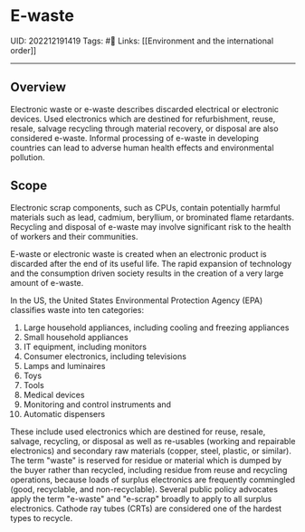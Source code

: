 # E-waste
UID: 202212191419
Tags: #🌱 
Links: [[Environment and the international order]]

----
## Overview
Electronic waste or e-waste describes discarded electrical or electronic devices. Used electronics which are destined for refurbishment, reuse, resale, salvage recycling through material recovery, or disposal are also considered e-waste. Informal processing of e-waste in developing countries can lead to adverse human health effects and environmental pollution.

## Scope
Electronic scrap components, such as CPUs, contain potentially harmful materials such as lead, cadmium, beryllium, or brominated flame retardants. Recycling and disposal of e-waste may involve significant risk to the health of workers and their communities.

E-waste or electronic waste is created when an electronic product is discarded after the end of its useful life. The rapid expansion of technology and the consumption driven society results in the creation of a very large amount of e-waste.

In the US, the United States Environmental Protection Agency (EPA) classifies waste into ten categories:

1. Large household appliances, including cooling and freezing appliances
2. Small household appliances
3. IT equipment, including monitors
4. Consumer electronics, including televisions
5. Lamps and luminaires
6. Toys
7. Tools
8. Medical devices
9. Monitoring and control instruments and
10. Automatic dispensers

These include used electronics which are destined for reuse, resale, salvage, recycling, or disposal as well as re-usables (working and repairable electronics) and secondary raw materials (copper, steel, plastic, or similar). The term "waste" is reserved for residue or material which is dumped by the buyer rather than recycled, including residue from reuse and recycling operations, because loads of surplus electronics are frequently commingled (good, recyclable, and non-recyclable). Several public policy advocates apply the term "e-waste" and "e-scrap" broadly to apply to all surplus electronics. Cathode ray tubes (CRTs) are considered one of the hardest types to recycle.

